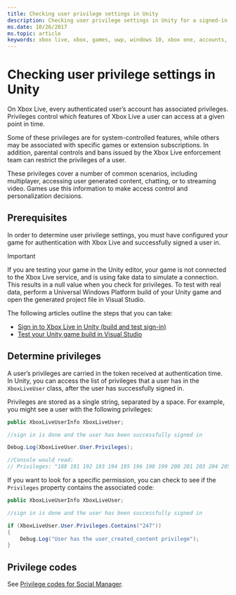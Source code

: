 ```yaml
---
title: Checking user privilege settings in Unity
description: Checking user privilege settings in Unity for a signed-in Xbox Live account.
ms.date: 10/26/2017
ms.topic: article
keywords: xbox live, xbox, games, uwp, windows 10, xbox one, accounts, test accounts, parental controls, user privileges, enforcement bans, upsell
---
```


# Checking user privilege settings in Unity

On Xbox Live, every authenticated user’s account has associated privileges.
Privileges control which features of Xbox Live a user can access at a given point in time.

Some of these privileges are for system-controlled features, while others may be associated with specific games or extension subscriptions.
In addition, parental controls and bans issued by the Xbox Live enforcement team can restrict the privileges of a user.

These privileges cover a number of common scenarios, including multiplayer, accessing user generated content, chatting, or to streaming video.
Games use this information to make access control and personalization decisions.


## Prerequisites

In order to determine user privilege settings, you must have configured your game for authentication with Xbox Live and successfully signed a user in.

>[!IMPORTANT]
> If you are testing your game in the Unity editor, your game is not connected to the Xbox Live service, and is using fake data to simulate a connection. This results in a null value when you check for privileges. To test with real data, perform a Universal Windows Platform build of your Unity game and open the generated project file in Visual Studio.

The following articles outline the steps that you can take:

* [Sign in to Xbox Live in Unity (build and test sign-in)](signin/unity-prefabs-and-sign-in.md#build-and-test-sign-in)
* [Test your Unity game build in Visual Studio](test-visual-studio-build.md)


## Determine privileges

A user’s privileges are carried in the token received at authentication time.
In Unity, you can access the list of privileges that a user has in the `XboxLiveUser` class, after the user has successfully signed in.

Privileges are stored as a single string, separated by a space.
For example, you might see a user with the following privileges:

```csharp
public XboxLiveUserInfo XboxLiveUser;

//sign in is done and the user has been successfully signed in

Debug.Log(XboxLiveUser.User.Privileges);

//Console would read:
// Privileges: "188 191 192 193 194 195 196 198 199 200 201 203 204 205 206 207 208 211 214 215 216 217 220 224 227 228 235 238 245 247 249 252 254 255"
```

If you want to look for a specific permission, you can check to see if the `Privileges` property contains the associated code:

```csharp
public XboxLiveUserInfo XboxLiveUser;

//sign in is done and the user has been successfully signed in

if (XboxLiveUser.User.Privileges.Contains("247"))
{
    Debug.Log("User has the user_created_content privilege");
}
```

## Privilege codes

See [Privilege codes for Social Manager](../../../../features/social/social-manager/concepts/live-socmgr-privilege-codes.md).
